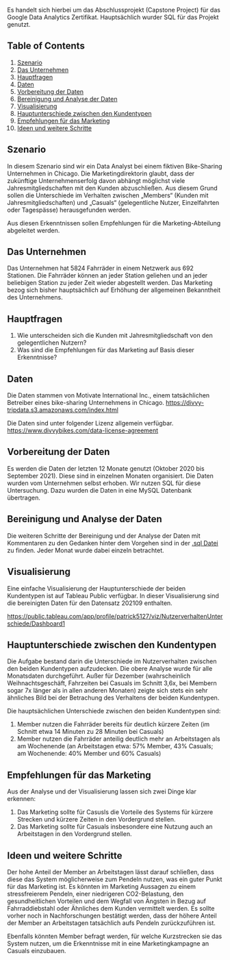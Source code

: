 Es handelt sich hierbei um das Abschlussprojekt (Capstone Project) für das Google Data Analytics Zertifikat. 
Hauptsächlich wurder SQL für das Projekt genutzt. 


## Table of Contents

1. [Szenario](https://github.com/PatrickUlbrich/CapstoneProject#szenario)  
2. [Das Unternehmen](https://github.com/PatrickUlbrich/CapstoneProject#das-unternehmen)
3. [Hauptfragen](https://github.com/PatrickUlbrich/CapstoneProject#Hauptfragen)
4. [Daten](https://github.com/PatrickUlbrich/CapstoneProject#Daten)
5. [Vorbereitung der Daten](https://github.com/PatrickUlbrich/CapstoneProject#Vorbereitung-der-Daten)
6. [Bereinigung und Analyse der Daten](https://github.com/PatrickUlbrich/CapstoneProject#Bereinigung-und-Analyse-der-Daten)
7. [Visualisierung](https://github.com/PatrickUlbrich/CapstoneProject#Visualisierung)
8. [Hauptunterschiede zwischen den Kundentypen](https://github.com/PatrickUlbrich/CapstoneProject#Hauptunterschiede-zwischen-den-Kundentypen)
9. [Empfehlungen für das Marketing](https://github.com/PatrickUlbrich/CapstoneProject#Empfehlungen-für-das-Marketing)
10. [Ideen und weitere Schritte](https://github.com/PatrickUlbrich/CapstoneProject#Ideen-und-weitere-Schritte)


## Szenario
In diesem Szenario sind wir ein Data Analyst bei einem fiktiven Bike-Sharing Unternehmen in Chicago. Die Marketingdirektorin glaubt, dass der zukünftige Unternehmenserfolg davon abhängt möglichst viele Jahresmitgliedschaften mit den Kunden abzuschließen. Aus diesem Grund sollen die Unterschiede im Verhalten zwischen „Members“ (Kunden mit Jahresmitgliedschaften) und „Casuals“ (gelegentliche Nutzer, Einzelfahrten oder Tagespässe) herausgefunden werden.

Aus diesen Erkenntnissen sollen Empfehlungen für die Marketing-Abteilung abgeleitet werden. 

## Das Unternehmen
Das Unternehmen hat 5824 Fahrräder in einem Netzwerk aus 692 Stationen. Die Fahrräder können an jeder Station geliehen und an jeder beliebigen Station zu jeder Zeit wieder abgestellt werden. Das Marketing bezog sich bisher hauptsächlich auf Erhöhung der allgemeinen Bekanntheit des Unternehmens. 

## Hauptfragen
1. Wie unterscheiden sich die Kunden mit Jahresmitgliedschaft von den gelegentlichen Nutzern?
2. Was sind die Empfehlungen für das Marketing auf Basis dieser Erkenntnisse? 

## Daten
Die Daten stammen von Motivate International Inc., einem tatsächlichen Betreiber eines bike-sharing Unternehmens in Chicago. https://divvy-tripdata.s3.amazonaws.com/index.html 

Die Daten sind unter folgender Lizenz allgemein verfügbar. https://www.divvybikes.com/data-license-agreement 

## Vorbereitung der Daten
Es werden die Daten der letzten 12 Monate genutzt (Oktober 2020 bis September 2021). Diese sind in einzelnen Monaten organisiert. Die Daten wurden vom Unternehmen selbst erhoben. 
Wir nutzen SQL für diese Untersuchung. Dazu wurden die Daten in eine MySQL Datenbank übertragen. 

## Bereinigung und Analyse der Daten
Die weiteren Schritte der Bereinigung und der Analyse der Daten mit Kommentaren zu den Gedanken hinter dem Vorgehen sind in der [.sql Datei](https://github.com/PatrickUlbrich/CapstoneProject/blob/main/bike-sharing%20SQL%20scripts.sql) zu finden. Jeder Monat wurde dabei einzeln betrachtet. 


## Visualisierung 
Eine einfache Visualisierung der Hauptunterschiede der beiden Kundentypen ist auf Tableau Public verfügbar. In dieser Visualisierung sind die bereinigten Daten für den Datensatz 202109 enthalten.

https://public.tableau.com/app/profile/patrick5127/viz/NutzerverhaltenUnterschiede/Dashboard1 

## Hauptunterschiede zwischen den Kundentypen
Die Aufgabe bestand darin die Unterschiede im Nutzerverhalten zwischen den beiden Kundentypen aufzudecken. Die obere Analyse wurde für alle Monatsdaten durchgeführt. 
Außer für Dezember (wahrscheinlich Weihnachtsgeschäft, Fahrzeiten bei Casuals im Schnitt 3,6x, bei Membern sogar 7x länger als in allen anderen Monaten) zeigte sich stets ein sehr ähnliches Bild bei der Betrachung des Verhaltens der beiden Kundentypen. 

Die hauptsächlichen Unterschiede zwischen den beiden Kundentypen sind:
1. Member nutzen die Fahrräder bereits für deutlich kürzere Zeiten (im Schnitt etwa 14 Minuten zu 28 Minuten bei Casuals)
2. Member nutzen die Fahrräder anteilig deutlich mehr an Arbeitstagen als am Wochenende (an Arbeitstagen etwa: 57% Member, 43% Casuals; am Wochenende: 40% Member und 60% Casuals)

## Empfehlungen für das Marketing
Aus der Analyse und der Visualisierung lassen sich zwei Dinge klar erkennen: 
1. Das Marketing sollte für Casusls die Vorteile des Systems für kürzere Strecken und kürzere Zeiten in den Vordergrund stellen.
2. Das Marketing sollte für Casuals insbesondere eine Nutzung auch an Arbeitstagen in den Vordergrund stellen. 

## Ideen und weitere Schritte 
Der hohe Anteil der Member an Arbeitstagen lässt darauf schließen, dass diese das System möglicherweise zum Pendeln nutzen, was ein guter Punkt für das Marketing ist. Es könnten im Marketing Aussagen zu einem stressfreierem Pendeln, einer niedrigeren CO2-Belastung, den gesundheitlichen Vorteilen und dem Wegfall von Ängsten in Bezug auf Fahrraddiebstahl oder Ähnliches dem Kunden vermittelt werden. Es sollte vorher noch in Nachforschungen bestätigt werden, dass der höhere Anteil der Member an Arbeitstagen tatsächlich aufs Pendeln zurückzuführen ist.

Ebenfalls könnten Member befragt werden, für welche Kurzstrecken sie das System nutzen, um die Erkenntnisse mit in eine Marketingkampagne an Casuals einzubauen. 
